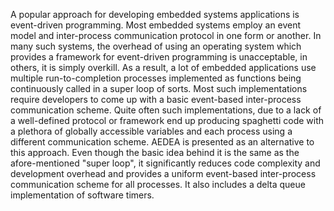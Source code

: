 A popular approach for developing embedded systems applications is event-driven programming. Most embedded systems employ an event model and inter-process communication protocol in one form or another. In many such systems, the overhead of using an operating system which provides a framework for event-driven programming is unacceptable, in others, it is simply overkill. As a result, a lot of embedded applications use multiple run-to-completion processes implemented as functions being continuously called in a super loop of sorts. Most such implementations require developers to come up with a basic event-based inter-process communication scheme. Quite often such implementations, due to a lack of a well-defined protocol or framework end up producing spaghetti code with a plethora of globally accessible variables and each process using a different communication scheme. AEDEA is presented as an alternative to this approach. Even though the basic idea behind it is the same as the afore-mentioned "super loop", it significantly reduces code complexity and development overhead and provides a uniform event-based inter-process communication scheme for all processes. It also includes a delta queue implementation of software timers. 

